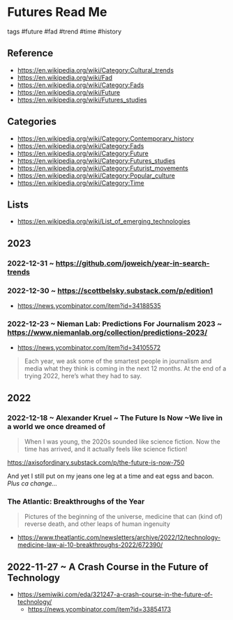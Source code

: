 # Futures Read Me

tags #future #fad #trend #time #history

## Reference

* https://en.wikipedia.org/wiki/Category:Cultural_trends
* https://en.wikipedia.org/wiki/Fad
* https://en.wikipedia.org/wiki/Category:Fads
* https://en.wikipedia.org/wiki/Future
* https://en.wikipedia.org/wiki/Futures_studies


## Categories

* https://en.wikipedia.org/wiki/Category:Contemporary_history
* https://en.wikipedia.org/wiki/Category:Fads
* https://en.wikipedia.org/wiki/Category:Future
* https://en.wikipedia.org/wiki/Category:Futures_studies
* https://en.wikipedia.org/wiki/Category:Futurist_movements
* https://en.wikipedia.org/wiki/Category:Popular_culture
* https://en.wikipedia.org/wiki/Category:Time


## Lists

* https://en.wikipedia.org/wiki/List_of_emerging_technologies

## 2023

### 2022-12-31 ~ https://github.com/joweich/year-in-search-trends

### 2022-12-30 ~ https://scottbelsky.substack.com/p/edition1

* https://news.ycombinator.com/item?id=34188535


### 2022-12-23 ~ Nieman Lab: Predictions For Journalism 2023 ~ https://www.niemanlab.org/collection/predictions-2023/

* https://news.ycombinator.com/item?id=34105572

>Each year, we ask some of the smartest people in journalism and media what they think is coming in the next 12 months. At the end of a trying 2022, here’s what they had to say.



## 2022

### 2022-12-18 ~ Alexander Kruel ~ The Future Is Now ~We live in a world we once dreamed of
> When I was young, the 2020s sounded like science fiction. Now the time has arrived, and it actually feels like science fiction!

https://axisofordinary.substack.com/p/the-future-is-now-750

And yet I still put on my jeans one leg at a time and eat egss and bacon. _Plus ca change..._


### The Atlantic: Breakthroughs of the Year
>Pictures of the beginning of the universe, medicine that can (kind of) reverse death, and other leaps of human ingenuity

* https://www.theatlantic.com/newsletters/archive/2022/12/technology-medicine-law-ai-10-breakthroughs-2022/672390/


## 2022-11-27 ~ A Crash Course in the Future of Technology

* https://semiwiki.com/eda/321247-a-crash-course-in-the-future-of-technology/
  * https://news.ycombinator.com/item?id=33854173
